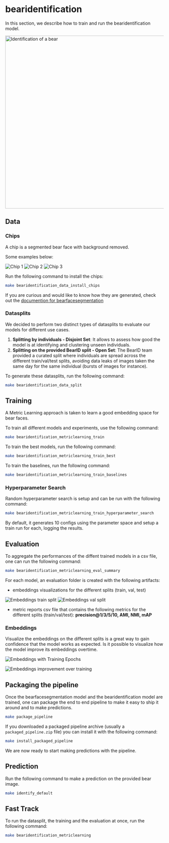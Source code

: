 # bearidentification

In this section, we describe how to train and run the
bearidentification model.

<img src="./assets/images/model_output/identification/prediction_at_5_individuals_5_samples_per_individual.png" alt="Identification of a bear" width="550px" />

## Data

### Chips

A chip is a segmented bear face with background removed.

Some examples below:

![Chip 1](./assets/images/chips/image1.jpg) ![Chip 2](./assets/images/chips/image2.jpg) ![Chip 3](./assets/images/chips/image3.jpg)

Run the following command to install the chips:

```sh
make bearidentification_data_install_chips
```

If you are curious and would like to know how they are generated, check out the
[documention for bearfacesegmentation](./bearfacesegmentation.md)

### Datasplits

We decided to perform two distinct types of datasplits to evaluate our models
for different use cases.
1. __Splitting by individuals - Disjoint Set__: It allows to  assess how good the model is at
   identifying and clustering unseen individuals.
2. __Splitting on the provided BearID split - Open Set__: The BearID team
   provided a curated split where individuals are spread across the different
train/val/test splits, avoiding data leaks of images taken the same day for the
same individual (bursts of images for instance).

To generate these datasplits, run the following command:

```sh
make bearidentification_data_split
```

## Training

A Metric Learning approach is taken to learn a good embedding space for
bear faces.

To train all different models and experiments, use the following command:

```sh
make bearidentification_metriclearning_train
```

To train the best models, run the following command:

```sh
make bearidentification_metriclearning_train_best
```

To train the baselines, run the following command:

```sh
make bearidentification_metriclearning_train_baselines
```

### Hyperparameter Search

Random hyperparameter search is setup and can be run with the following command:

```sh
make bearidentification_metriclearning_train_hyperparameter_search
```

By default, it generates 10 configs using the parameter
space and setup a train run for each, logging the
results.

## Evaluation

To aggregate the performances of the diffent trained models in a csv
file, one can run the following command:

```sh
make bearidentification_metriclearning_eval_summary
```

For each model, an evaluation folder is created with the following artifacts:

- embeddings visualizations for the different splits (train, val, test)

![Embeddings train split](./assets/images/evaluation/embeddings/umap_epoch_1_train.png) ![Embeddings val split](./assets/images/evaluation/embeddings/umap_epoch_66_val_small.png)

- metric reports csv file that contains the following metrics for the different splits (train/val/test): __precision@1/3/5/10, AMI, NMI, mAP__

### Embeddings

Visualize the embeddings on the different splits is a great way to gain confidence that the model works as expected. Is it possible to visualize how the model improve its embeddings overtime.

![Embeddings with Training Epochs](./assets/images/evaluation/embeddings/embeddings_evolution.png)

<img src="./assets/images/evaluation/embeddings/animated-embeddings.gif" alt="Embeddings improvement over training">

## Packaging the pipeline

Once the bearfacesegmentation model and the bearidentification model are
trained, one can package the end to end pipeline to make it easy to ship
it around and to make predictions.

```sh
make package_pipeline
```

If you downloaded a packaged pipeline archive (usually a
`packaged_pipeline.zip` file) you can install it with the following
command:

```sh
make install_packaged_pipeline
```

We are now ready to start making predictions with the pipeline.

## Prediction

Run the following command to make a prediction on the provided bear image.

```sh
make identify_default
```

## Fast Track

To run the datasplit, the training and the evaluation at once, run the
following command:

```sh
make bearidentification_metriclearning
```
